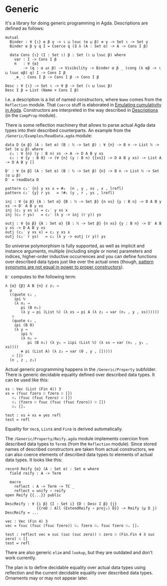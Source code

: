 # Generic

It's a library for doing generic programming in Agda. Descriptions are defined as follows:

```
mutual
  Binder : ∀ {ι} α β γ -> ι ⊔ lsuc (α ⊔ β) ≡ γ -> Set ι -> Set γ
  Binder α β γ q I = Coerce q (∃ λ (A : Set α) -> A -> Cons I β)

  data Cons {ι} (I : Set ι) β : Set (ι ⊔ lsuc β) where
    var : I -> Cons I β
    π   : ∀ {α}
        -> (q : α ≤ℓ β) -> Visibility -> Binder α β _ (cong (λ αβ -> ι ⊔ lsuc αβ) q) I -> Cons I β
    _⊛_ : Cons I β -> Cons I β -> Cons I β

Desc : ∀ {ι} -> Set ι -> ∀ β -> Set (ι ⊔ lsuc β)
Desc I β = List (Name × Cons I β)
```

I.e. a description is a list of named constructors, where `Name` comes from the `Reflection` module. That `Coerce` stuff is elaborated in [Emulating cumulativity in Agda](http://effectfully.blogspot.ru/2016/07/cumu.html). Constructors are interpreted in the way described in [Descriptions](http://effectfully.blogspot.ru/2016/04/descriptions.html) (in the `CompProp` module).

There is some reflection machinery that allows to parse actual Agda data types into their described counterparts. An example from the `/Generic/Examples/ReadData.agda` module:

```
data D {α β} (A : Set α) (B : ℕ -> Set β) : ∀ {n} -> B n -> List ℕ -> Set (α ⊔ β) where
  c₁ : ∀ {n} (y : B n) xs -> A -> D A B y xs
  c₂ : ∀ {y : B 0} -> (∀ {n} (y : B n) {{xs}} -> D A B y xs) -> List A -> D A B y []

D′ : ∀ {α β} (A : Set α) (B : ℕ -> Set β) {n} -> B n -> List ℕ -> Set (α ⊔ β)
D′ = readData D

pattern c₁′ {n} y xs x = #₀  (n , y , xs , x , lrefl)
pattern c₂′ {y} r ys   = !#₁ (y , r , ys , lrefl)

inj : ∀ {α β} {A : Set α} {B : ℕ -> Set β} {n xs} {y : B n} -> D A B y xs -> D′ A B y xs
inj (c₁ y xs x) = c₁′ y xs x
inj (c₂ r ys)   = c₂′ (λ y -> inj (r y)) ys

outj : ∀ {α β} {A : Set α} {B : ℕ -> Set β} {n xs} {y : B n} -> D′ A B y xs -> D A B y xs
outj (c₁′ y xs x) = c₁ y xs x
outj (c₂′ r ys)   = c₂ (λ y -> outj (r y)) ys
```

So universe polymorphism is fully supported, as well as implicit and instance arguments, multiple (including single or none) parameters and indices, higher-order inductive occurrences and you can define functions over described data types just like over the actual ones (though, [pattern synonyms are not equal in power to proper constructors](https://github.com/agda/agda/issues/2069)).

`D′` computes to the following term:

```
λ {α} {β} A B {n} z z₁ →
  μ
  ((quote c₁ ,
    ipi ℕ
    (λ n₁ →
       pi (B n₁)
       (λ y → pi (List ℕ) (λ xs → pi A (λ z₂ → var (n₁ , y , xs))))))
   ∷
   (quote c₂ ,
    ipi (B 0)
    (λ y →
       ipi ℕ
       (λ n₁ →
          pi (B n₁) (λ y₁ → iipi (List ℕ) (λ xs → var (n₁ , y₁ , xs))))
       ⊛ pi (List A) (λ z₂ → var (0 , y , []))))
   ∷ [])
  (n , z , z₁)
```

Actual generic programming happens in the `/Generic/Property` subfolder. There is generic decidable equality defined over described data types. It can be used like this:

```
xs : Vec (List (Fin 4)) 3
xs = (fsuc fzero ∷ fzero ∷ [])
   ∷ᵥ (fsuc (fsuc fzero) ∷ [])
   ∷ᵥ (fzero ∷ fsuc (fsuc (fsuc fzero)) ∷ [])
   ∷ᵥ []ᵥ

test : xs ≟ xs ≡ yes refl
test = refl
```

Equality for `Vec`s, `List`s and `Fin`s is derived automatically.

The `/Generic/Property/Reify.agda` module implements coercion from described data types to `Term`s (from the `Reflection` module). Since stored names of described constructors are taken from actual constructors, we can also coerce elements of described data types to elements of actual data types. It looks like this:

```
record Reify {α} (A : Set α) : Set α where
  field reify : A -> Term

  macro
    reflect : A -> Term -> TC _
    reflect = unify ∘ reify
open Reify {{...}} public

DescReify : ∀ {i β} {I : Set i} {D : Desc I β} {j}
              {{reD : All (ExtendReify ∘ proj₂) D}} -> Reify (μ D j)
DescReify = ...

vec : Vec (Fin 4) 3
vec = fsuc (fsuc (fsuc fzero)) ∷ᵥ fzero ∷ᵥ fsuc fzero ∷ᵥ []ᵥ

test : reflect vec ≡ suc (suc (suc zero)) ∷ zero ∷ (Fin.Fin 4 ∋ suc zero) ∷ []
test = refl
```

There are also generic `elim` and `lookup`, but they are outdated and don't work currently.

The plan is to define decidable equality over actual data types using reflection and the current decidable equality over described data types. Ornaments may or may not appear later.